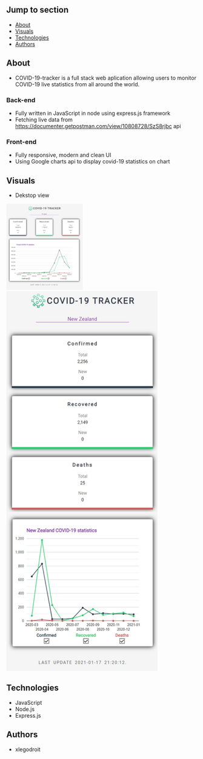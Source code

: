 ## Jump to section
* [About](#about)
* [Visuals](#visuals)
* [Technologies](*technologies)
* [Authors](#authors)

## About
* COVID-19-tracker is a full stack web aplication allowing users to monitor COVID-19 live statistics from all around the world.

### Back-end
* Fully written in JavaScript in node using express.js framework
* Fetching live data from https://documenter.getpostman.com/view/10808728/SzS8rjbc api

### Front-end
* Fully responsive, modern and clean UI
* Using Google charts api to display covid-19 statistics on chart

## Visuals
* Dekstop view
<img src ="./readme-art/desktop.PNG" width="40%">
<img src ="./readme-art/mobile.PNG" height="1000">


## Technologies
* JavaScript
* Node.js
* Express.js

## Authors
* xlegodroit
